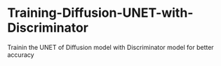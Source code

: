 # Training-Diffusion-UNET-with-Discriminator

Trainin the UNET of Diffusion model with Discriminator model for better accuracy 
